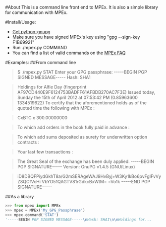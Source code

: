 #About
This is a command line front end to MPEx. It is also a simple library for communication with MPEx.

#Install/Usage:
* [Get python-gnupg](http://code.google.com/p/python-gnupg/)
* Make sure you have signed MPEx's key using "gpg --sign-key F1B69921"
* Run ./mpex.py COMMAND
* You can find a list of valid commands on the [MPEx FAQ](http://polimedia.us/bitcoin/faq.html)

#Examples:
##From command line

>$ ./mpex.py STAT
Enter your GPG passphrase: 
-----BEGIN PGP SIGNED MESSAGE-----
Hash: SHA1

>Holdings for Alfie Day (fingerprint AF97CD440E9F6124753BADFF61AFBDB270AC7F3E)
Issued today, Sunday the 15th of April 2012 at 07:53:42 PM (0.85963600 1334519622)
To certify that the aforementioned holds as of the quoted time the following with MPEx :

>	CxBTC x 300.00000000

>To which add orders in the book fully paid in advance :


>To which add sums deposited as surety for underwritten option contracts :


>Your last few transactions :

>The Great Seal of the exchange has been duly applied.
-----BEGIN PGP SIGNATURE-----
Version: GnuPG v1.4.5 (GNU/Linux)

>iD8DBQFPiydGkhT8a/G2mSERAgeWAJ9HvByj+W3Ky1kBo6pvFgIFvVyZ8QCfVcHi
VbYO51QAGTV81rGdkcBxWtM=
=Vo1k
-----END PGP SIGNATURE-----

##As a library
```python
>>> from mpex import MPEx
>>> mpex = MPEx('My_GPG_Passphrase')
>>> mpex.command('STAT')
'-----BEGIN PGP SIGNED MESSAGE-----\nHash: SHA1\n\nHoldings for...
```
